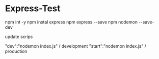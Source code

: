 # Express-Test

npm int -y
npm instal express
npm express --save
npm nodemon --save-dev

update scrips

"dev":"nodemon index.js" / development
"start":"nodemon index.js" / production

